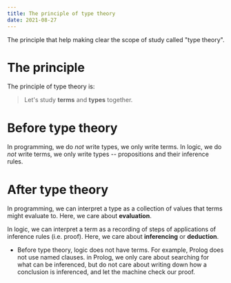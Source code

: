 ```yaml
---
title: The principle of type theory
date: 2021-08-27
---
```


The principle that help making clear
the scope of study called "type theory".

# The principle

The principle of type theory is:

> Let's study **terms** and **types** together.

# Before type theory

In programming, we do *not* write types, we only write terms.
In logic, we do *not* write terms, we only write types
-- propositions and their inference rules.

# After type theory

In programming, we can interpret a type as a collection of values that terms might evaluate to.
Here, we care about **evaluation**.

In logic, we can interpret a term as a recording of steps of applications of inference rules (i.e. proof).
Here, we care about **inferencing** or **deduction**.

- Before type theory, logic does not have terms.
  For example, Prolog does not use named clauses.
  in Prolog, we only care about searching for what can be inferenced,
  but do not care about writing down how a conclusion is inferenced,
  and let the machine check our proof.
